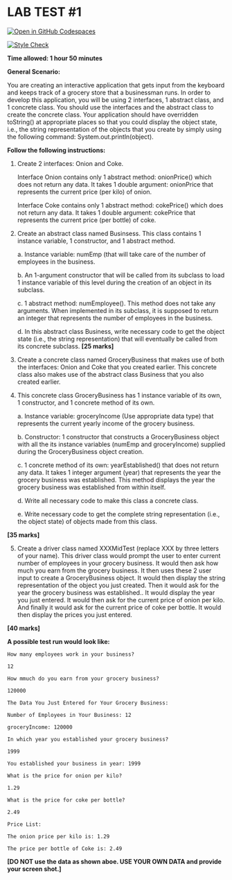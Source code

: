 # LAB TEST \#1

[![Open in GitHub Codespaces](https://github.com/codespaces/badge.svg)](https://codespaces.new/ttran375/comp228-test1)

[![Style Check](https://github.com/ttran375/comp228-test1/actions/workflows/main.yml/badge.svg)](https://github.com/ttran375/comp228-test1/actions/workflows/main.yml)

**Time allowed: 1 hour 50 minutes**

**General Scenario:**
>
You are creating an interactive application that gets input from the
keyboard and keeps track of a grocery store that a businessman runs.
In order to develop this application, you will be using 2 interfaces,
1 abstract class, and 1 concrete class. You should use the interfaces
and the abstract class to create the concrete class. Your application
should have overridden toString() at appropriate places so that you
could display the object state, i.e., the string representation of the
objects that you create by simply using the following command:
System.out.println(object).

**Follow the following instructions:**

1. Create 2 interfaces: Onion and Coke.

   Interface Onion contains only 1 abstract method: onionPrice() which
   does not return any data. It takes 1 double argument: onionPrice that
   represents the current price (per kilo) of onion.

   Interface Coke contains only 1 abstract method: cokePrice() which does
   not return any data. It takes 1 double argument: cokePrice that
   represents the current price (per bottle) of coke.

2. Create an abstract class named Businsess. This class contains 1
    instance variable, 1 constructor, and 1 abstract method.

    a. Instance variable: numEmp (that will take care of the number of employees in the business.

    b. An 1-argument constructor that will be called from its subclass to load 1 instance variable of this level during the creation of an object in its subclass.

    c. 1 abstract method: numEmployee(). This method does not take any arguments. When implemented in its subclass, it is supposed to return an integer that represents the number of employees in the business.

    d. In this abstract class Business, write necessary code to get the object state (i.e., the string representation) that will eventually be called from its concrete subclass. **\[25 marks\]**


3. Create a concrete class named GroceryBusiness that makes use of both
    the interfaces: Onion and Coke that you created earlier. This
    concrete class also makes use of the abstract class Business that
    you also created earlier.

4. This concrete class GroceryBusiness has 1 instance variable of
    its own, 1 constructor, and 1 concrete method of its own.

    a. Instance variable: groceryIncome (Use appropriate data type) that represents the current yearly income of the grocery business.

    b. Constructor: 1 constructor that constructs a GroceryBusiness object with all the its instance variables (numEmp and groceryIncome) supplied during the GroceryBusiness object creation.

    c. 1 concrete method of its own: yearEstablished() that does not return any data. It takes 1 integer argument (year) that represents the year the grocery business was established. This method displays the year the grocery business was established from within itself.

    d. Write all necessary code to make this class a concrete class.

    e. Write necessary code to get the complete string representation (i.e., the object state) of objects made from this class.

**\[35 marks\]**

5. Create a driver class named XXXMidTest (replace XXX by three letters
    of your name). This driver class would prompt the user to enter
    current number of employees in your grocery business. It would then
    ask how much you earn from the grocery business. It then uses these
    2 user input to create a GroceryBusiness object. It would then
    display the string representation of the object you just created.
    Then it would ask for the year the grocery business was
    established.. It would display the year you just entered. It would
    then ask for the current price of onion per kilo. And finally it
    would ask for the current price of coke per bottle. It would then
    display the prices you just entered.

**\[40 marks\]**

**A possible test run would look like:**

```
How many employees work in your business?

12

How mmuch do you earn from your grocery business?

120000

The Data You Just Entered for Your Grocery Business:

Number of Employees in Your Business: 12

groceryIncome: 120000

In which year you established your grocery business?

1999

You established your business in year: 1999

What is the price for onion per kilo?

1.29

What is the price for coke per bottle?

2.49

Price List:

The onion price per kilo is: 1.29

The price per bottle of Coke is: 2.49
```

**\[DO NOT use the data as shown aboe. USE YOUR OWN DATA and provide
your screen shot.\]**

